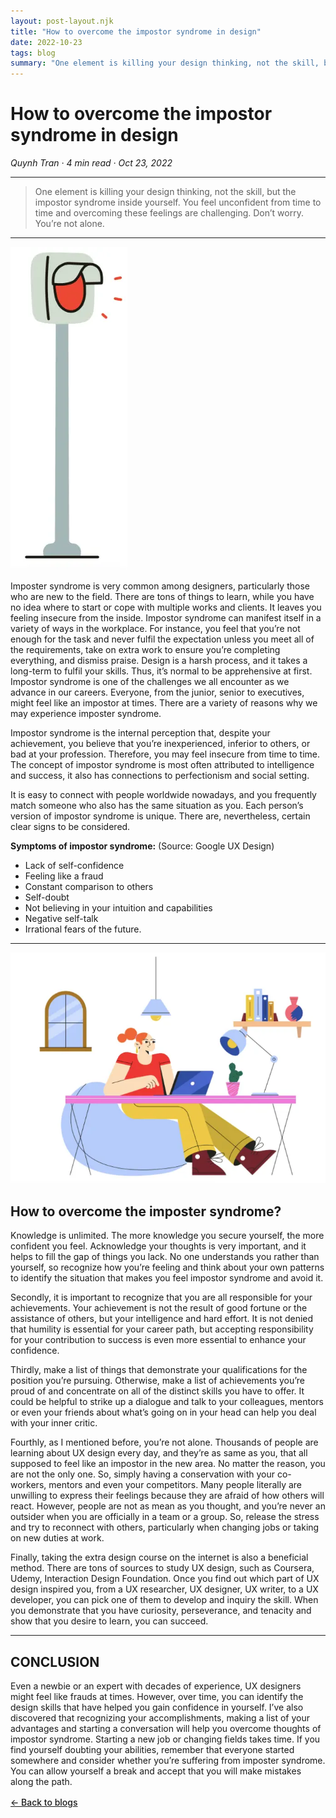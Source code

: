 ```yaml
---
layout: post-layout.njk
title: "How to overcome the impostor syndrome in design"
date: 2022-10-23
tags: blog
summary: "One element is killing your design thinking, not the skill, but the impostor syndrome inside yourself. You feel unconfident from time to time and overcoming these feelings are challenging. Don’t worry. You’re not alone."
---
```


# How to overcome the impostor syndrome in design

*Quynh Tran · 4 min read · Oct 23, 2022*

<hr class="section-divider">

> One element is killing your design thinking, not the skill, but the impostor syndrome inside yourself. You feel unconfident from time to time and overcoming these feelings are challenging. Don’t worry. You’re not alone.

<hr class="section-divider">

![Illustration by Ivan Mesaroš](/assets/blog-4,%201.webp)

Imposter syndrome is very common among designers, particularly those who are new to the field. There are tons of things to learn, while you have no idea where to start or cope with multiple works and clients. It leaves you feeling insecure from the inside. Impostor syndrome can manifest itself in a variety of ways in the workplace. For instance, you feel that you’re not enough for the task and never fulfil the expectation unless you meet all of the requirements, take on extra work to ensure you’re completing everything, and dismiss praise. Design is a harsh process, and it takes a long-term to fulfil your skills. Thus, it’s normal to be apprehensive at first. Impostor syndrome is one of the challenges we all encounter as we advance in our careers. Everyone, from the junior, senior to executives, might feel like an impostor at times. There are a variety of reasons why we may experience imposter syndrome.

Impostor syndrome is the internal perception that, despite your achievement, you believe that you’re inexperienced, inferior to others, or bad at your profession. Therefore, you may feel insecure from time to time. The concept of impostor syndrome is most often attributed to intelligence and success, it also has connections to perfectionism and social setting.

It is easy to connect with people worldwide nowadays, and you frequently match someone who also has the same situation as you. Each person’s version of impostor syndrome is unique. There are, nevertheless, certain clear signs to be considered.

**Symptoms of impostor syndrome:** (Source: Google UX Design)
- Lack of self-confidence
- Feeling like a fraud
- Constant comparison to others
- Self-doubt
- Not believing in your intuition and capabilities
- Negative self-talk
- Irrational fears of the future.

<hr class="section-divider">

![Illustration by Author](/assets/blog-4,%202.webp)

## How to overcome the imposter syndrome?

Knowledge is unlimited. The more knowledge you secure yourself, the more confident you feel. Acknowledge your thoughts is very important, and it helps to fill the gap of things you lack. No one understands you rather than yourself, so recognize how you’re feeling and think about your own patterns to identify the situation that makes you feel impostor syndrome and avoid it.

Secondly, it is important to recognize that you are all responsible for your achievements. Your achievement is not the result of good fortune or the assistance of others, but your intelligence and hard effort. It is not denied that humility is essential for your career path, but accepting responsibility for your contribution to success is even more essential to enhance your confidence.

Thirdly, make a list of things that demonstrate your qualifications for the position you’re pursuing. Otherwise, make a list of achievements you’re proud of and concentrate on all of the distinct skills you have to offer. It could be helpful to strike up a dialogue and talk to your colleagues, mentors or even your friends about what’s going on in your head can help you deal with your inner critic.

Fourthly, as I mentioned before, you’re not alone. Thousands of people are learning about UX design every day, and they’re as same as you, that all supposed to feel like an impostor in the new area. No matter the reason, you are not the only one. So, simply having a conservation with your co-workers, mentors and even your competitors. Many people literally are unwilling to express their feelings because they are afraid of how others will react. However, people are not as mean as you thought, and you’re never an outsider when you are officially in a team or a group. So, release the stress and try to reconnect with others, particularly when changing jobs or taking on new duties at work.

Finally, taking the extra design course on the internet is also a beneficial method. There are tons of sources to study UX design, such as Coursera, Udemy, Interaction Design Foundation. Once you find out which part of UX design inspired you, from a UX researcher, UX designer, UX writer, to a UX developer, you can pick one of them to develop and inquiry the skill. When you demonstrate that you have curiosity, perseverance, and tenacity and show that you desire to learn, you can succeed.

<hr class="section-divider">

## CONCLUSION

Even a newbie or an expert with decades of experience, UX designers might feel like frauds at times. However, over time, you can identify the design skills that have helped you gain confidence in yourself. I’ve also discovered that recognizing your accomplishments, making a list of your advantages and starting a conversation will help you overcome thoughts of impostor syndrome. Starting a new job or changing fields takes time. If you find yourself doubting your abilities, remember that everyone started somewhere and consider whether you’re suffering from imposter syndrome. You can allow yourself a break and accept that you will make mistakes along the path.

<a href="/#blogs" style="color: var(--accentColor); font-weight: 500; text-decoration: underline; display: block; margin-top: 1rem;">&larr; Back to blogs</a>